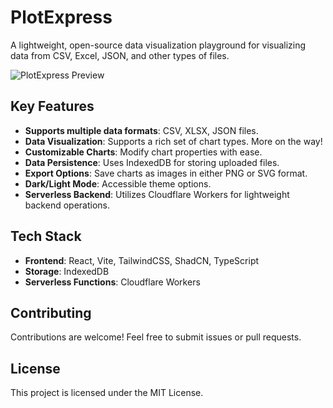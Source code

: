 # PlotExpress

A lightweight, open-source data visualization playground for visualizing data from CSV, Excel, JSON, and other types of files.

![PlotExpress Preview](./.docs/plotexpress-preview.png)

## Key Features

- **Supports multiple data formats**: CSV, XLSX, JSON files.
- **Data Visualization**: Supports a rich set of chart types. More on the way!
- **Customizable Charts**: Modify chart properties with ease.
- **Data Persistence**: Uses IndexedDB for storing uploaded files.
- **Export Options**: Save charts as images in either PNG or SVG format.
- **Dark/Light Mode**: Accessible theme options.
- **Serverless Backend**: Utilizes Cloudflare Workers for lightweight backend operations.

## Tech Stack

- **Frontend**: React, Vite, TailwindCSS, ShadCN, TypeScript
- **Storage**: IndexedDB
- **Serverless Functions**: Cloudflare Workers

## Contributing

Contributions are welcome! Feel free to submit issues or pull requests.

## License

This project is licensed under the MIT License.
